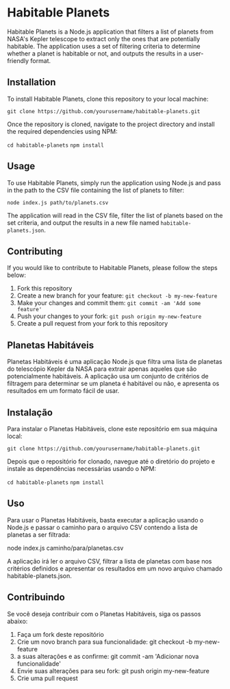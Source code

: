 # Habitable Planets

Habitable Planets is a Node.js application that filters a list of planets from NASA's Kepler telescope to extract only the ones that are potentially habitable. The application uses a set of filtering criteria to determine whether a planet is habitable or not, and outputs the results in a user-friendly format.

## Installation

To install Habitable Planets, clone this repository to your local machine:

`git clone https://github.com/yourusername/habitable-planets.git`

Once the repository is cloned, navigate to the project directory and install the required dependencies using NPM:

`cd habitable-planets`
`npm install `

## Usage

To use Habitable Planets, simply run the application using Node.js and pass in the path to the CSV file containing the list of planets to filter:

`node index.js path/to/planets.csv`

The application will read in the CSV file, filter the list of planets based on the set criteria, and output the results in a new file named `habitable-planets.json`.

## Contributing

If you would like to contribute to Habitable Planets, please follow the steps below:

1. Fork this repository
2. Create a new branch for your feature: `git checkout -b my-new-feature`
3. Make your changes and commit them: `git commit -am 'Add some feature'`
4. Push your changes to your fork: `git push origin my-new-feature`
5. Create a pull request from your fork to this repository

## Planetas Habitáveis

Planetas Habitáveis é uma aplicação Node.js que filtra uma lista de planetas do telescópio Kepler da NASA para extrair apenas aqueles que são potencialmente habitáveis. A aplicação usa um conjunto de critérios de filtragem para determinar se um planeta é habitável ou não, e apresenta os resultados em um formato fácil de usar.

## Instalação

Para instalar o Planetas Habitáveis, clone este repositório em sua máquina local:

`git clone https://github.com/yourusername/habitable-planets.git`

Depois que o repositório for clonado, navegue até o diretório do projeto e instale as dependências necessárias usando o NPM:

`cd habitable-planets`
`npm install`

## Uso

Para usar o Planetas Habitáveis, basta executar a aplicação usando o Node.js e passar o caminho para o arquivo CSV contendo a lista de planetas a ser filtrada:

node index.js caminho/para/planetas.csv

A aplicação irá ler o arquivo CSV, filtrar a lista de planetas com base nos critérios definidos e apresentar os resultados em um novo arquivo chamado habitable-planets.json.

## Contribuindo

Se você deseja contribuir com o Planetas Habitáveis, siga os passos abaixo:

1. Faça um fork deste repositório
2. Crie um novo branch para sua funcionalidade: git checkout -b my-new-feature
3. a suas alterações e as confirme: git commit -am 'Adicionar nova funcionalidade'
4. Envie suas alterações para seu fork: git push origin my-new-feature
5. Crie uma pull request
